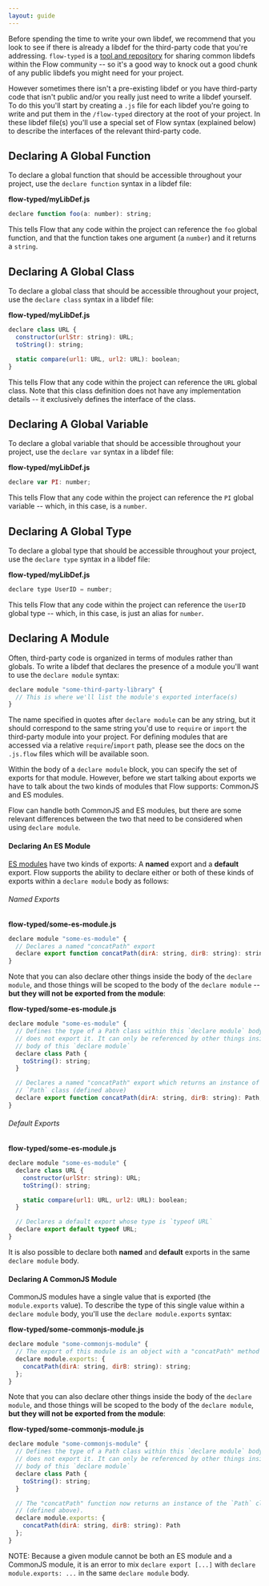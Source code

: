 ```yaml
---
layout: guide
---
```


Before spending the time to write your own libdef, we recommend that you look to
see if there is already a libdef for the third-party code that you're addressing.
`flow-typed` is a [tool and repository](https://github.com/flowtype/flow-typed/)
for sharing common libdefs within the Flow community -- so it's a good way to
knock out a good chunk of any public libdefs you might need for your project.

However sometimes there isn't a pre-existing libdef or you have third-party
code that isn't public and/or you really just need to write a libdef yourself.
To do this you'll start by creating a `.js` file for each libdef you're going to
write and put them in the `/flow-typed` directory at the root of your project.
In these libdef file(s) you'll use a special set of Flow syntax (explained
below) to describe the interfaces of the relevant third-party code.

## Declaring A Global Function <a class="toc" id="toc-declaring-a-global-function" href="#toc-declaring-a-global-function"></a>

To declare a global function that should be accessible throughout your project,
use the `declare function` syntax in a libdef file:

**flow-typed/myLibDef.js**
```js
declare function foo(a: number): string;
```

This tells Flow that any code within the project can reference the
`foo` global function, and that the function takes one argument (a `number`) and
it returns a `string`.

## Declaring A Global Class <a class="toc" id="toc-declaring-a-global-class" href="#toc-declaring-a-global-class"></a>

To declare a global class that should be accessible throughout your project,
use the `declare class` syntax in a libdef file:

**flow-typed/myLibDef.js**
```js
declare class URL {
  constructor(urlStr: string): URL;
  toString(): string;

  static compare(url1: URL, url2: URL): boolean;
}
```

This tells Flow that any code within the project can reference the `URL` global
class. Note that this class definition does not have any implementation details
-- it exclusively defines the interface of the class.

## Declaring A Global Variable <a class="toc" id="toc-declaring-a-global-variable" href="#toc-declaring-a-global-variable"></a>

To declare a global variable that should be accessible throughout your project,
use the `declare var` syntax in a libdef file:

**flow-typed/myLibDef.js**
```js
declare var PI: number;
```

This tells Flow that any code within the project can reference the `PI` global
variable -- which, in this case, is a `number`.

## Declaring A Global Type <a class="toc" id="toc-declaring-a-global-type" href="#toc-declaring-a-global-type"></a>

To declare a global type that should be accessible throughout your project,
use the `declare type` syntax in a libdef file:

**flow-typed/myLibDef.js**
```js
declare type UserID = number;
```

This tells Flow that any code within the project can reference the `UserID`
global type -- which, in this case, is just an alias for `number`.

## Declaring A Module <a class="toc" id="toc-declaring-a-module" href="#toc-declaring-a-module"></a>

Often, third-party code is organized in terms of modules rather than globals. To
write a libdef that declares the presence of a module you'll want to use the
`declare module` syntax:

```js
declare module "some-third-party-library" {
  // This is where we'll list the module's exported interface(s)
}
```

The name specified in quotes after `declare module` can be any string, but it
should correspond to the same string you'd use to `require` or `import` the
third-party module into your project. For defining modules that are accessed via
a relative `require`/`import` path, please see the docs on the `.js.flow` files 
which will be available soon.

Within the body of a `declare module` block, you can specify the set of exports
for that module. However, before we start talking about exports we have to talk
about the two kinds of modules that Flow supports: CommonJS and ES modules.

Flow can handle both CommonJS and ES modules, but there are some relevant
differences between the two that need to be considered when using
`declare module`.

#### Declaring An ES Module <a class="toc" id="toc-declaring-an-es-module" href="#toc-declaring-an-es-module"></a>

[ES modules](http://exploringjs.com/es6/ch_modules.html) have two kinds of
exports: A **named** export and a **default** export. Flow supports the ability
to declare either or both of these kinds of exports within a `declare module`
body as follows:

###### Named Exports <a class="toc" id="toc-named-exports" href="#toc-named-exports"></a>

**flow-typed/some-es-module.js**
```js
declare module "some-es-module" {
  // Declares a named "concatPath" export
  declare export function concatPath(dirA: string, dirB: string): string;
}
```

Note that you can also declare other things inside the body of the
`declare module`, and those things will be scoped to the body of the
`declare module` -- **but they will not be exported from the module**:

**flow-typed/some-es-module.js**
```js
declare module "some-es-module" {
  // Defines the type of a Path class within this `declare module` body, but
  // does not export it. It can only be referenced by other things inside the
  // body of this `declare module`
  declare class Path {
    toString(): string;
  }

  // Declares a named "concatPath" export which returns an instance of the
  // `Path` class (defined above)
  declare export function concatPath(dirA: string, dirB: string): Path;
}
```

###### Default Exports <a class="toc" id="toc-default-exports" href="#toc-default-exports"></a>

**flow-typed/some-es-module.js**
```js
declare module "some-es-module" {
  declare class URL {
    constructor(urlStr: string): URL;
    toString(): string;

    static compare(url1: URL, url2: URL): boolean;
  }

  // Declares a default export whose type is `typeof URL`
  declare export default typeof URL;
}
```

It is also possible to declare both **named** and **default** exports in the
same `declare module` body.

#### Declaring A CommonJS Module <a class="toc" id="toc-declaring-a-commonjs-module" href="#toc-declaring-a-commonjs-module"></a>

CommonJS modules have a single value that is exported (the `module.exports`
value). To describe the type of this single value within a `declare module`
body, you'll use the `declare module.exports` syntax:

**flow-typed/some-commonjs-module.js**
```js
declare module "some-commonjs-module" {
  // The export of this module is an object with a "concatPath" method
  declare module.exports: {
    concatPath(dirA: string, dirB: string): string;
  };
}
```

Note that you can also declare other things inside the body of the
`declare module`, and those things will be scoped to the body of the
`declare module`, **but they will not be exported from the module**:

**flow-typed/some-commonjs-module.js**
```js
declare module "some-commonjs-module" {
  // Defines the type of a Path class within this `declare module` body, but
  // does not export it. It can only be referenced by other things inside the
  // body of this `declare module`
  declare class Path {
    toString(): string;
  }

  // The "concatPath" function now returns an instance of the `Path` class
  // (defined above).
  declare module.exports: {
    concatPath(dirA: string, dirB: string): Path
  };
}
```

NOTE: Because a given module cannot be both an ES module and a CommonJS module,
      it is an error to mix `declare export [...]` with
      `declare module.exports: ...` in the same `declare module` body.

